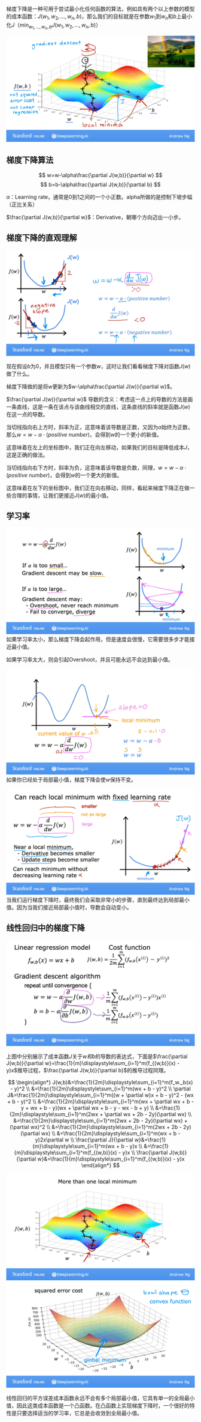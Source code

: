 梯度下降是一种可用于尝试最小化任何函数的算法，例如具有两个以上参数的模型的成本函数：$J(w_1,w_2,...,w_n,b)$，那么我们的目标就是在参数$w_1$到$w_n$和$b$上最小化$J$（$\displaystyle\min_{w_1,...,w_n,b}J(w_1,w_2,...,w_n,b)$）

![](../image/MachineLearning/梯度下降-1.png)

## 梯度下降算法
$$
w=w-\alpha\frac{\partial J(w,b)}{\partial w}
$$
$$
b=b-\alpha\frac{\partial J(w,b)}{\partial b}
$$

$\alpha$：Learning rate，通常是0到1之间的一个小正数。alpha所做的是控制下坡步幅（正比关系）

$\frac{\partial J(w,b)}{\partial w}$：Derivative，朝哪个方向迈出一小步。

## 梯度下降的直观理解
![](../image/MachineLearning/梯度下降的直观理解.png)

现在假设$b$为0，并且模型只有一个参数$w$，这时让我们看看梯度下降对函数$J(w)$做了什么。

梯度下降做的是将$w$更新为$w-\alpha\frac{\partial J(w)}{\partial w}$。

$\frac{\partial J(w)}{\partial w}$ 导数的含义：考虑这一点上的导数的方法是画一条直线，这是一条在该点与该曲线相交的直线，这条直线的斜率就是函数$J(w)$在这一点的导数。

当切线指向右上方时，斜率为正，这意味着该导数是正数，又因为$\alpha$始终为正数，那么$w=w-\alpha\cdot(positive\ number)$，会得到$w$的一个更小的新值。

这意味着在左上的坐标图中，我们正在向左移动，如果我们的目标是降低成本$J$，这是正确的做法。

当切线指向右下方时，斜率为负，这意味着该导数是负数，同理，$w=w-\alpha\cdot(positive\ number)$，会得到$w$的一个更大的新值。

这意味着在左下的坐标图中，我们正在向右移动，同样，看起来梯度下降正在做一些合理的事情，让我们更接近$J(w)$的最小值。

## 学习率
![](../image/MachineLearning/学习率-1.png)
如果学习率太小，那么梯度下降会起作用，但是速度会很慢，它需要很多步才能接近最小值。

如果学习率太大，则会引起Overshoot，并且可能永远不会达到最小值。

![](../image/MachineLearning/学习率-2.png)
如果你已经处于局部最小值，梯度下降会使$w$保持不变。

![](../image/MachineLearning/学习率-3.png)
当我们运行梯度下降时，最终我们会采取非常小的步骤，直到最终达到局部最小值。因为当我们接近局部最小值时，导数会自动变小。

## 线性回归中的梯度下降

![](../image/MachineLearning/线性回归中的梯度下降-1.png)

上图中分别展示了成本函数$J$关于$w和b$的导数的表达式，下面是$\frac{\partial J(w,b)}{\partial w}=\frac{1}{m}\displaystyle\sum_{i=1}^m(f_{(w,b)}(x) - y)x$推导过程，$\frac{\partial J(w,b)}{\partial b}$的推导过程同理。


$$
\begin{align*}
J(w,b)&=\frac{1}{2m}\displaystyle\sum_{i=1}^m(f_w._b(x) - y)^2
\\
&=\frac{1}{2m}\displaystyle\sum_{i=1}^m(wx + b - y)^2
\\
\partial J&=\frac{1}{2m}\displaystyle\sum_{i=1}^m((w + \partial w)x + b - y)^2 - (wx + b - y)^2
\\
&=\frac{1}{2m}\displaystyle\sum_{i=1}^m(wx + \partial wx + b - y + wx + b - y)(wx + \partial wx + b - y - wx - b + y)
\\
&=\frac{1}{2m}\displaystyle\sum_{i=1}^m(2wx + \partial wx + 2b - 2y)(\partial wx)
\\
&=\frac{1}{2m}\displaystyle\sum_{i=1}^m(2wx + 2b - 2y)(\partial wx) + (\partial wx)^2
\\
&=\frac{1}{2m}\displaystyle\sum_{i=1}^m(2wx + 2b - 2y)(\partial wx)
\\
&=\frac{1}{2m}\displaystyle\sum_{i=1}^m(wx + b - y)2x\partial w
\\
\frac{\partial J}{\partial w}&=\frac{1}{m}\displaystyle\sum_{i=1}^m(wx + b - y)x
\\
&=\frac{1}{m}\displaystyle\sum_{i=1}^m(f_{(w,b)}(x) - y)x
\\
\frac{\partial J(w,b)}{\partial w}&=\frac{1}{m}\displaystyle\sum_{i=1}^m(f_{(w,b)}(x) - y)x
\end{align*}
$$

![](../image/MachineLearning/线性回归中的梯度下降-2.png)
![](../image/MachineLearning/线性回归中的梯度下降-3.png)

线性回归的平方误差成本函数永远不会有多个局部最小值，它具有单一的全局最小值，因此这类成本函数是一个凸函数。在凸函数上实现梯度下降时，一个很好的特性是只要选择适当的学习率，它总是会收敛到全局最小值。